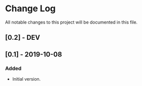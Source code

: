 # Change Log
All notable changes to this project will be documented in this file.

## [0.2] - DEV


## [0.1] - 2019-10-08
### Added
- Initial version.
